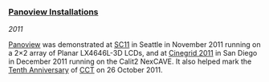 ### <a name="panoview-travel" href="research.html#panoview">Panoview Installations</a></h3>

*2011*

[Panoview][] was demonstrated at [SC11][] in Seattle in November 2011 running on a 2&times;2 array of Planar LX4646L-3D LCDs, and at [Cinegrid 2011][cinegrid] in San Diego in December 2011 running on the Calit2 NexCAVE. It also helped mark the [Tenth Anniversary][tenth] of [CCT][] on 26 October 2011.

[panoview]: research.html#panoview
[sc11]:     http://sc11.supercomputing.org/
[cinegrid]: http://www.cinegrid.org/
[tenth]:    http://www.cct.lsu.edu/news/lsu-cct-captivated-audience-10th-yr-celebration
[cct]:      http://www.cct.lsu.edu/
